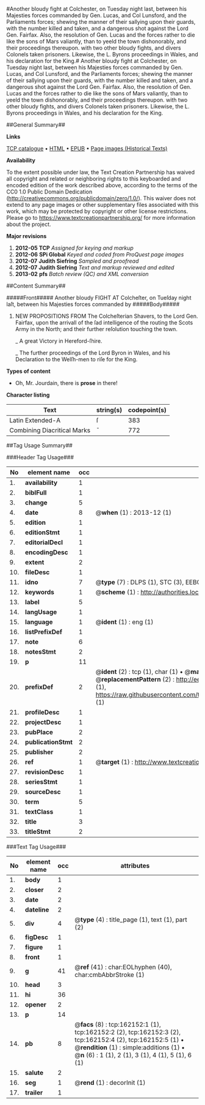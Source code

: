 #Another bloudy fight at Colchester, on Tuesday night last, between his Majesties forces commanded by Gen. Lucas, and Col Lunsford, and the Parliaments forces; shewing the manner of their sallying upon their guards, with the number killed and taken, and a dangerous shot against the Lord Gen. Fairfax. Also, the resolution of Gen. Lucas and the forces rather to die like the sons of Mars valiantly, than to yeeld the town dishonorably, and their proceedings thereupon. with two other bloudy fights, and divers Colonels taken prisoners. Likewise, the L. Byrons proceedings in Wales, and his declaration for the King.#
Another bloudy fight at Colchester, on Tuesday night last, between his Majesties forces commanded by Gen. Lucas, and Col Lunsford, and the Parliaments forces; shewing the manner of their sallying upon their guards, with the number killed and taken, and a dangerous shot against the Lord Gen. Fairfax. Also, the resolution of Gen. Lucas and the forces rather to die like the sons of Mars valiantly, than to yeeld the town dishonorably, and their proceedings thereupon. with two other bloudy fights, and divers Colonels taken prisoners. Likewise, the L. Byrons proceedings in Wales, and his declaration for the King.

##General Summary##

**Links**

[TCP catalogue](http://www.ota.ox.ac.uk/tcp/)  • 
[HTML](http://tei.it.ox.ac.uk/tcp/Texts-HTML/free/A75/A75381.html)  • 
[EPUB](http://tei.it.ox.ac.uk/tcp/Texts-EPUB/free/A75/A75381.epub) • 
[Page images (Historical Texts)](https://historicaltexts.jisc.ac.uk/eebo-99864572e)

**Availability**

To the extent possible under law, the Text Creation Partnership has waived all copyright and related or neighboring rights to this keyboarded and encoded edition of the work described above, according to the terms of the CC0 1.0 Public Domain Dedication (http://creativecommons.org/publicdomain/zero/1.0/). This waiver does not extend to any page images or other supplementary files associated with this work, which may be protected by copyright or other license restrictions. Please go to https://www.textcreationpartnership.org/ for more information about the project.

**Major revisions**

1. __2012-05__ __TCP__ *Assigned for keying and markup*
1. __2012-06__ __SPi Global__ *Keyed and coded from ProQuest page images*
1. __2012-07__ __Judith Siefring__ *Sampled and proofread*
1. __2012-07__ __Judith Siefring__ *Text and markup reviewed and edited*
1. __2013-02__ __pfs__ *Batch review (QC) and XML conversion*

##Content Summary##

#####Front#####
Another bloudy FIGHT AT Colcheſter, on Tueſday night laſt, between his Majesties forces commanded by
#####Body#####

1. NEW PROPOSITIONS FROM The Colcheſterian Shavers, to the Lord Gen. Fairfax, upon the arrivall of the ſad intelligence of the routing the Scots Army in the North; and their further reſolution touching the town.

    _ A great Victory in Hereford-ſhire.

    _ The further proceedings of the Lord Byron in Wales, and his Declaration to the Welſh-men to riſe for the King.

**Types of content**

  * Oh, Mr. Jourdain, there is **prose** in there!

**Character listing**


|Text|string(s)|codepoint(s)|
|---|---|---|
|Latin Extended-A|ſ|383|
|Combining             Diacritical Marks|̄|772|

##Tag Usage Summary##

###Header Tag Usage###

|No|element name|occ|attributes|
|---|---|---|---|
|1.|__availability__|1||
|2.|__biblFull__|1||
|3.|__change__|5||
|4.|__date__|8| @__when__ (1) : 2013-12 (1)|
|5.|__edition__|1||
|6.|__editionStmt__|1||
|7.|__editorialDecl__|1||
|8.|__encodingDesc__|1||
|9.|__extent__|2||
|10.|__fileDesc__|1||
|11.|__idno__|7| @__type__ (7) : DLPS (1), STC (3), EEBO-CITATION (1), PROQUEST (1), VID (1)|
|12.|__keywords__|1| @__scheme__ (1) : http://authorities.loc.gov/ (1)|
|13.|__label__|5||
|14.|__langUsage__|1||
|15.|__language__|1| @__ident__ (1) : eng (1)|
|16.|__listPrefixDef__|1||
|17.|__note__|6||
|18.|__notesStmt__|2||
|19.|__p__|11||
|20.|__prefixDef__|2| @__ident__ (2) : tcp (1), char (1)  •  @__matchPattern__ (2) : ([0-9\-]+):([0-9IVX]+) (1), (.+) (1)  •  @__replacementPattern__ (2) : http://eebo.chadwyck.com/downloadtiff?vid=$1&page=$2 (1), https://raw.githubusercontent.com/textcreationpartnership/Texts/master/tcpchars.xml#$1 (1)|
|21.|__profileDesc__|1||
|22.|__projectDesc__|1||
|23.|__pubPlace__|2||
|24.|__publicationStmt__|2||
|25.|__publisher__|2||
|26.|__ref__|1| @__target__ (1) : http://www.textcreationpartnership.org/docs/. (1)|
|27.|__revisionDesc__|1||
|28.|__seriesStmt__|1||
|29.|__sourceDesc__|1||
|30.|__term__|5||
|31.|__textClass__|1||
|32.|__title__|3||
|33.|__titleStmt__|2||


###Text Tag Usage###

|No|element name|occ|attributes|
|---|---|---|---|
|1.|__body__|1||
|2.|__closer__|2||
|3.|__date__|2||
|4.|__dateline__|2||
|5.|__div__|4| @__type__ (4) : title_page (1), text (1), part (2)|
|6.|__figDesc__|1||
|7.|__figure__|1||
|8.|__front__|1||
|9.|__g__|41| @__ref__ (41) : char:EOLhyphen (40), char:cmbAbbrStroke (1)|
|10.|__head__|3||
|11.|__hi__|36||
|12.|__opener__|2||
|13.|__p__|14||
|14.|__pb__|8| @__facs__ (8) : tcp:162152:1 (1), tcp:162152:2 (2), tcp:162152:3 (2), tcp:162152:4 (2), tcp:162152:5 (1)  •  @__rendition__ (1) : simple:additions (1)  •  @__n__ (6) : 1 (1), 2 (1), 3 (1), 4 (1), 5 (1), 6 (1)|
|15.|__salute__|2||
|16.|__seg__|1| @__rend__ (1) : decorInit (1)|
|17.|__trailer__|1||
